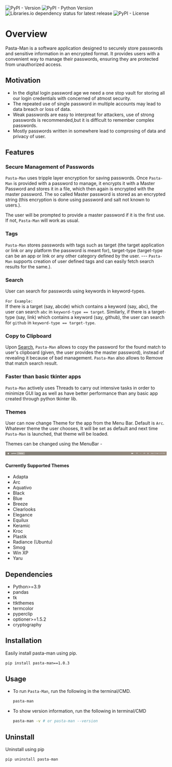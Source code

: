 ![PyPI - Version](https://img.shields.io/pypi/v/pasta-man)
![PyPI - Python Version](https://img.shields.io/pypi/pyversions/pasta-man)
![Libraries.io dependency status for latest release](https://img.shields.io/librariesio/release/pypi/pasta-man)
![PyPI - License](https://img.shields.io/pypi/l/pasta-man)


# Overview
Pasta-Man is a software application designed to securely store passwords and sensitive information in an encrypted format. It provides users with a convenient way to manage their passwords, ensuring they are protected from unauthorized access. 

## Motivation
 - In the digital login password age we need a one stop vault for storing all our login credentials with concerned of atmost  security.
 - The repeated use of single password in multiple accounts may lead to data breach or loss of data.
 - Weak passwords are easy to interpreat for attackers, use of strong passwords is recommended,but it is difficult to remember complex passwords.
 - Mostly passwords written in somewhere lead to comprosing of data and privacy of user.

## Features
 <!-- - Securely Managing Passwords
 - Copy passwords to the clipboard
 - One master password for all
 - Exporting all passwords in desired file format
 - Encrypting passwords
 - Search Password by target name/username -->

### Secure Management of Passwords
`Pasta-Man` uses tripple layer encryption for saving passwords. Once `Pasta-Man` is provided with a password to manage, it encrypts it with a Master Password and stores it in a file, which then again is encrypted with the master password. The so called Master password is stored as an encrypted string (this encryption is done using password and salt not known to users.).

The user will be prompted to provide a master password if it is the first use. If not, `Pasta-Man` will work as usual.

### Tags
`Pasta-Man` stores passwords with tags such as target (the target application or link or any platform the password is meant for), target-type (target-type can be an app or link or any other category defined by the user. --- `Pasta-Man` supports creation of user defined tags and can easily fetch search results for the same.).

### Search
User can search for passwords using keywords in keyword-types.

`For Example:`<br>
If there is a target (say, abcde) which contains a keyword (say, abc), the user can search `abc` in `keyword-type == target`. Similarly, if there is a target-type (say, link) which contains a keyword (say, github), the user can search for `github` in `keyword-type == target-type`.

### Copy to Clipboard
Upon [Search](#search), `Pasta-Man` allows to copy the password for the found match to user's clipboard (given, the user provides the master password), instead of revealing it because of bad management. `Pasta-Man` also allows to Remove that match search result.

### Faster than basic tkinter apps
`Pasta-Man` actively uses Threads to carry out intensive tasks in order to minimize GUI lag as well as have better performance than any basic app created through python tkinter lib.

### Themes
User can now change Theme for the app from the Menu Bar. Default is `Arc`. Whatever theme the user chooses, It will be set as default and next time `Pasta-Man` is launched, that theme will be loaded.

Themes can be changed using the MenuBar -

<img src="images/MenuBar.png">

#### Currently Supported Themes

- Adapta
- Arc
- Aquativo
- Black
- Blue
- Breeze
- Clearlooks
- Elegance
- Equilux
- Keramic
- Kroc
- Plastik
- Radiance (Ubuntu)
- Smog
- Win XP
- Yaru

## Dependencies
- Python>=3.9
- pandas
- tk
- ttkthemes
- termcolor
- pyperclip
- optioner>=1.5.2
- cryptography

## Installation

Easily install pasta-man using pip.

```bash
pip install pasta-man==1.0.3
```

## Usage

- To run `Pasta-Man`, run the following in the terminal/CMD.

    ```bash
    pasta-man
    ```

- To show version information, run the following in terminal/CMD
    ```bash
    pasta-man -v # or pasta-man --version
    ```

## Uninstall

Uninstall using pip

```bash
pip uninstall pasta-man
```
